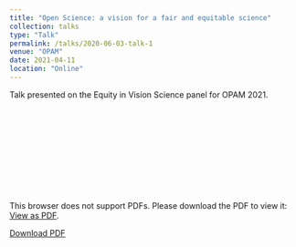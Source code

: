 ```yaml
---
title: "Open Science: a vision for a fair and equitable science"
collection: talks
type: "Talk"
permalink: /talks/2020-06-03-talk-1
venue: "OPAM"
date: 2021-04-11
location: "Online"
---
```


Talk presented on the Equity in Vision Science panel for OPAM 2021.

<object data="https://williamngiam.github.io/files/OPAM2021.pdf" type="application/pdf" width="700px" height="584px">
    <embed src="https://williamngiam.github.io/files/OPAM2021.pdf">
        <p>This browser does not support PDFs. Please download the PDF to view it: <a href="https://williamngiam.github.io/files/OPAM2021.pdf">View as PDF</a>.</p>
    </embed>
</object>

<u><a href="https://williamngiam.github.io/files/OPAM2021.pdf">Download PDF</a></u>

